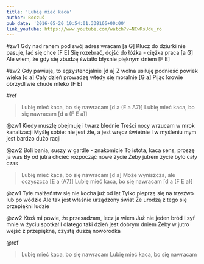 ```yaml
---
title: 'Lubię mieć kaca'
author: Boczuś
pub_date: '2016-05-20 10:54:01.338166+00:00'
link_youtube: https://www.youtube.com/watch?v=NCwRsUdu_ro
---
```


#zw1
Gdy nad ranem pod swój adres wracam				                         [a G]
Klucz do dziurki nie pasuje, lać się chce					                [F E]
Się rozebrać, dojść do łóżka - ciężka praca					                [a G]
Ale wiem, że gdy się zbudzę światło błyśnie pięknym dniem		[F E]

#zw2
Gdy pawiuję, to egzystencjalnie						[d a]
Z wolna usiłuję podnieść powiek wieka				[d a]
Cały dzień prowadzę wtedy się moralnie				[G a]
Pijąc krowie obrzydliwie chude mleko				[F E]

#ref
>Lubię mieć kaca, bo się nawracam		[d a (E a A7)]
>Lubię mieć kaca, bo się nawracam		[d a (F E a)]

@zw1
Kiedy muszlę obejmuję i twarz blednie
Treści nocy wrzucam w mrok kanalizacji
Myślę sobie: nie jest źle, a jest wręcz świetnie
I w myśleniu mym jest bardzo dużo racji

@zw2
Boli bania, suszy w gardle - znakomicie
To istota, kaca sens, proszę ja was
By od jutra chcieć rozpocząć nowe życie
Żeby jutrem życie było cały czas

>Lubię mieć kaca, bo się nawracam 		[d a]
>Może wyniszcza, ale oczyszcza			[E a (A7)]
>Lubię mieć kaca, bo się nawracam		[d a (F E a)]

@zw1
Tyle małżeństw się nie kocha już od lat
Tylko pieprzą się na trzeźwo lub po wódzie
Ale tak jest właśnie urządzony świat
Że urodzą z tego się przepiękni ludzie

@zw2
Ktoś mi powie, że przesadzam, lecz ja wiem
Już nie jeden bród i syf mnie w życiu spotkał
I dlatego taki dzień jest dobrym dniem
Żeby w jutro wejść z przepiękną, czystą duszą noworodka

@ref
>Lubię mieć kaca, bo się nawracam
>Lubię mieć kaca, bo się nawracam
